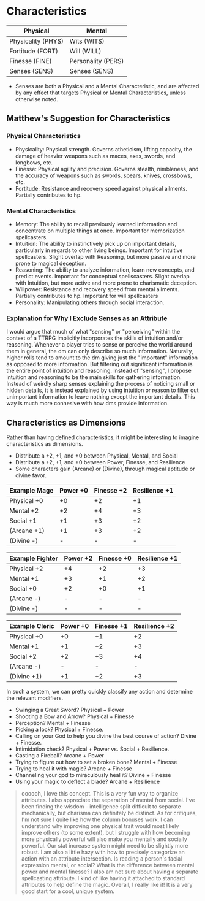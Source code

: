 # Characteristics

| Physical           | Mental             |
| ------------------ | ------------------ |
| Physicality (PHYS) | Wits (WITS)        |
| Fortitude (FORT)   | Will (WILL)        |
| Finesse (FINE)     | Personality (PERS) |
| Senses (SENS)      | Senses (SENS)      |

* Senses are both a Physical and a Mental Characteristic, and are affected by any effect that targets Physical or Mental Characteristics, unless otherwise noted.

## Matthew's Suggestion for Characteristics

### Physical Characteristics

* Physicality: Physical strength. Governs atheticism, lifting capacity, the damage of heavier weapons such as maces, axes, swords, and longbows, etc.
* Finesse: Physical agility and precision. Governs stealth, nimbleness, and the accuracy of weapons such as swords, spears, knives, crossbows, etc.
* Fortitude: Resistance and recovery speed against physical ailments. Partially contributes to hp.

### Mental Characteristics

* Memory: The ability to recall previously learned information and concentrate on multiple things at once. Important for memorization spellcasters.
* Intuition: The ability to instinctively pick up on important details, particularly in regards to other living beings. Important for intuitive spellcasters. Slight overlap with Reasoning, but more passive and more prone to magical deception.
* Reasoning: The ability to analyze information, learn new concepts, and predict events. Important for conceptual spellscasters. Slight overlap with Intuition, but more active and more prone to charismatic deception.
* Willpower: Resistance and recovery speed from mental ailments. Partially contributes to hp. Important for will spellcasters
* Personality: Manipulating others through social interaction.

### Explanation for Why I Exclude Senses as an Attribute

I would argue that much of what "sensing" or "perceiving" within the context of a TTRPG implicitly incorporates the skills of intuition and/or reasoning. Whenever a player tries to sense or perceive the world around them in general, the dm can only describe so much information. Naturally, higher rolls tend to amount to the dm giving just the "important" information as opposed to more information. But filtering out significant information is the entire point of intuition and reasoning. Instead of "sensing", I propose intuition and reasoning to be the main skills for gathering information. Instead of weirdly sharp senses explaining the process of noticing small or hidden details, it is instead explained by using intuition or reason to filter out unimportant information to leave nothing except the important details. This way is much more conhesive with how dms provide information.

## Characteristics as Dimensions

Rather than having defined characteristics, it might be interesting to imagine characteristics as dimensions.

* Distribute a +2, +1, and +0 between Physical, Mental, and Social
* Distribute a +2, +1, and +0 between Power, Finesse, and Resilience
* Some characters gain (Arcane) or (Divine), through magical aptitude or divine favor.

| Example Mage | Power +0 | Finesse +2 | Resilience +1 |
| ------------ | -------- | ---------- | ------------- |
| Physical +0  | +0       | +2         | +1            |
| Mental +2    | +2       | +4         | +3            |
| Social +1    | +1       | +3         | +2            |
| (Arcane +1)  | +1       | +3         | +2            |
| (Divine -)   | -        | -          | -             |

| Example Fighter | Power +2 | Finesse +0 | Resilience +1 |
| --------------- | -------- | ---------- | ------------- |
| Physical +2     | +4       | +2         | +3            |
| Mental +1       | +3       | +1         | +2            |
| Social +0       | +2       | +0         | +1            |
| (Arcane -)      | -        | -          | -             |
| (Divine -)      | -        | -          | -             |

| Example Cleric | Power +0 | Finesse +1 | Resilience +2 |
| -------------- | -------- | ---------- | ------------- |
| Physical +0    | +0       | +1         | +2            |
| Mental +1      | +1       | +2         | +3            |
| Social +2      | +2       | +3         | +4            |
| (Arcane -)     | -        | -          | -             |
| (Divine +1)    | +1       | +2         | +3            |

In such a system, we can pretty quickly classify any action and determine the relevant modifiers.

* Swinging a Great Sword? Physical + Power
* Shooting a Bow and Arrow? Physical + Finesse
* Perception? Mental + Finesse
* Picking a lock? Physical + Finesse.
* Calling on your God to help you divine the best course of action? Divine + Finesse.
* Intimidation check? Physical + Power vs. Social + Resilience.
* Casting a Fireball? Arcane + Power
* Trying to figure out how to set a broken bone? Mental + Finesse
* Trying to heal it with magic? Arcane + Finesse
* Channeling your god to miraculously heal it? Divine + Finesse
* Using your magic to deflect a blade? Arcane + Resilience

> oooooh, I love this concept. This is a very fun way to organize attributes. I also appreciate the separation of mental from social. I've been finding the wisdom - intelligence split difficult to separate mechanically, but charisma can definitely be distinct.
> As for critiques, I'm not sure I quite like how the column bonuses work. I can understand why improving one physical trait would most likely improve others (to some extent), but I struggle with how becoming more physically powerful will also make you mentally and socially powerful. Our stat increase system might need to be slightly more robust.
> I am also a little hazy with how to precisely categorize an action with an attribute intersection. Is reading a person's facial expression mental, or social? What is the difference between mental power and mental finesse? 
> I also am not sure about having a separate spellcasting attribute. I kind of like having it attached to standard attributes to help define the magic.
> Overall, I really like it! It is a very good start for a cool, unique system.

